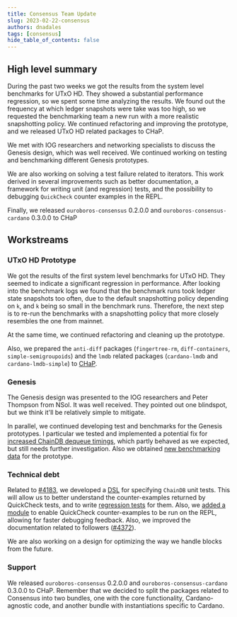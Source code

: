 ```yaml
---
title: Consensus Team Update
slug: 2023-02-22-consensus
authors: dnadales
tags: [consensus]
hide_table_of_contents: false
---
```


## High level summary

During the past two weeks we got the results from the system level benchmarks
for UTxO HD. They showed a substantial performance regression, so we spent some
time analyzing the results. We found out the frequency at which ledger snapshots
were take was too high, so we requested the benchmarking team a new run with a
more realistic snapshotting policy. We continued refactoring and improving the
prototype, and we released UTxO HD related packages to CHaP.

We met with IOG researchers and networking specialists to discuss the Genesis
design, which was well received. We continued working on testing and
benchmarking different Genesis prototypes.

We are also working on solving a test failure related to iterators. This work
derived in several improvements such as better documentation, a framework for
writing unit (and regression) tests, and the possibility to debugging
`QuickCheck` counter examples in the REPL.

Finally, we released `ouroboros-consensus` 0.2.0.0 and
`ouroboros-consensus-cardano` 0.3.0.0 to CHaP

## Workstreams 

### UTxO HD Prototype 

We got the results of the first system level benchmarks for UTxO HD. They seemed
to indicate a significant regression in performance. After looking into the
benchmark logs we found that the benchmark runs took ledger state snapshots too
often, due to the default snapshotting policy depending on `k`, and `k` being so
small in the benchmark runs. Therefore, the next step is to re-run the
benchmarks with a snapshotting policy that more closely resembles the one from
mainnet.

At the same time, we continued refactoring and cleaning up the prototype. 

Also, we prepared the `anti-diff` packages (`fingertree-rm`, `diff-containers`,
`simple-semigroupoids`) and the `lmdb` related packages (`cardano-lmdb` and
`cardano-lmdb-simple`) to [CHaP][chap].

### Genesis

The Genesis design was presented to the IOG researchers and Peter Thompson from
NSol. It was well received. They pointed out one blindspot, but we think it'll
be relatively simple to mitigate.

In parallel, we continued developing test and benchmarks for the Genesis
prototypes. I particular we tested and implemented a potential fix for
[increased ChainDB dequeue timings][increased-dequeue-timings], which partly
behaved as we expected, but still needs further investigation. Also we obtained
[new benchmarking data][new-bench-data] for the prototype.

### Technical debt

Related to [#4183][pull-4183], we developed a [DSL][pull-4379] for specifying
`ChainDB` unit tests. This will allow us to better understand the
counter-examples returned by QuickCheck tests, and to write [regression
tests][pull-4383] for them. Also, we [added a module][pull-4358] to enable
QuickCheck counter-examples to be run on the REPL, allowing for faster debugging
feedback. Also, we improved the documentation related to followers
([#4372][pull-4372]).

We are also working on a design for optimizing the way we handle blocks from the
future.

### Support

We released `ouroboros-consensus` 0.2.0.0 and `ouroboros-consensus-cardano`
0.3.0.0 to CHaP. Remember that we decided to split the packages related to
Consensus into two bundles, one with the core functionality, Cardano-agnostic
code, and another bundle with instantiations specific to Cardano.

[new-bench-data]: https://github.com/input-output-hk/ouroboros-network/issues/4037#issuecomment-1434745031
[increased-dequeue-timings]: https://github.com/input-output-hk/ouroboros-network/issues/4037#issuecomment-1439708022
[chap]: https://github.com/input-output-hk/cardano-haskell-packages
[pull-4358]: https://github.com/input-output-hk/ouroboros-network/pull/4358
[pull-4183]: https://github.com/input-output-hk/ouroboros-network/issues/4183
[pull-4372]: https://github.com/input-output-hk/ouroboros-network/pull/4372
[pull-4379]: https://github.com/input-output-hk/ouroboros-network/pull/4379
[pull-4383]: https://github.com/input-output-hk/ouroboros-network/pull/4383
